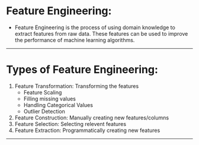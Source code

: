 # Feature Engineering:
* Feature Engineering is the process of using domain knowledge to extract features from raw data. These features can be used to improve the performance of machine learning algorithms.

<hr>

# Types of Feature Engineering:
1. Feature Transformation: Transforming the features 
   * Feature Scaling
   * Filling missing values
   * Handling Categorical Values
   * Outlier Detection
2. Feature Construction: Manually creating new features/columns
3. Feature Selection: Selecting relevent features
4. Feature Extraction: Programmatically creating new features

<hr>

